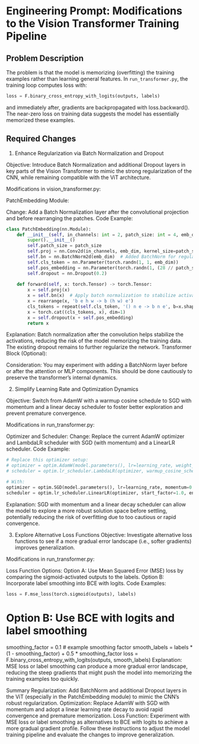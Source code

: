 # Engineering Prompt: Modifications to the Vision Transformer Training Pipeline

## Problem Description
The problem is that the model is memorizing (overfitting) the training examples rather than learning general features. In `run_transformer.py`, the training loop computes loss with:
```python
loss = F.binary_cross_entropy_with_logits(outputs, labels)
```
and immediately after, gradients are backpropagated with loss.backward(). The near-zero loss on training data suggests the model has essentially memorized these examples.

## Required Changes
1. Enhance Regularization via Batch Normalization and Dropout

Objective:
Introduce Batch Normalization and additional Dropout layers in key parts of the Vision Transformer to mimic the strong regularization of the CNN, while remaining compatible with the ViT architecture.

Modifications in vision_transformer.py:

PatchEmbedding Module:

Change: Add a Batch Normalization layer after the convolutional projection and before rearranging the patches.
Code Example:
```python
class PatchEmbedding(nn.Module):
    def __init__(self, in_channels: int = 2, patch_size: int = 4, emb_dim: int = 32):
        super().__init__()
        self.patch_size = patch_size
        self.proj = nn.Conv2d(in_channels, emb_dim, kernel_size=patch_size, stride=patch_size)
        self.bn = nn.BatchNorm2d(emb_dim)  # Added BatchNorm for regularization
        self.cls_token = nn.Parameter(torch.randn(1, 1, emb_dim))
        self.pos_embedding = nn.Parameter(torch.randn(1, (28 // patch_size) ** 2 + 1, emb_dim))
        self.dropout = nn.Dropout(0.2)
        
    def forward(self, x: torch.Tensor) -> torch.Tensor:
        x = self.proj(x)
        x = self.bn(x)  # Apply batch normalization to stabilize activations
        x = rearrange(x, 'b e h w -> b (h w) e')
        cls_tokens = repeat(self.cls_token, '() n e -> b n e', b=x.shape[0])
        x = torch.cat((cls_tokens, x), dim=1)
        x = self.dropout(x + self.pos_embedding)
        return x
```

Explanation: Batch normalization after the convolution helps stabilize the activations, reducing the risk of the model memorizing the training data. The existing dropout remains to further regularize the network.
Transformer Block (Optional):

Consideration: You may experiment with adding a BatchNorm layer before or after the attention or MLP components. This should be done cautiously to preserve the transformer’s internal dynamics.

2. Simplify Learning Rate and Optimization Dynamics

Objective:
Switch from AdamW with a warmup cosine schedule to SGD with momentum and a linear decay scheduler to foster better exploration and prevent premature convergence.

Modifications in run_transformer.py:

Optimizer and Scheduler:
Change: Replace the current AdamW optimizer and LambdaLR scheduler with SGD (with momentum) and a LinearLR scheduler.
Code Example:
```python
# Replace this optimizer setup:
# optimizer = optim.AdamW(model.parameters(), lr=learning_rate, weight_decay=weight_decay)
# scheduler = optim.lr_scheduler.LambdaLR(optimizer, warmup_cosine_schedule)

# With:
optimizer = optim.SGD(model.parameters(), lr=learning_rate, momentum=0.9, weight_decay=weight_decay)
scheduler = optim.lr_scheduler.LinearLR(optimizer, start_factor=1.0, end_factor=0.1, total_iters=len(train_loader)*epochs)
```

Explanation:
SGD with momentum and a linear decay scheduler can allow the model to explore a more robust solution space before settling, potentially reducing the risk of overfitting due to too cautious or rapid convergence.

3. Explore Alternative Loss Functions
Objective:
Investigate alternative loss functions to see if a more gradual error landscape (i.e., softer gradients) improves generalization.

Modifications in run_transformer.py:

Loss Function Options:
Option A: Use Mean Squared Error (MSE) loss by comparing the sigmoid-activated outputs to the labels.
Option B: Incorporate label smoothing into BCE with logits.
Code Examples:
```python
loss = F.mse_loss(torch.sigmoid(outputs), labels)
```

# Option B: Use BCE with logits and label smoothing
smoothing_factor = 0.1  # example smoothing factor
smooth_labels = labels * (1 - smoothing_factor) + 0.5 * smoothing_factor
loss = F.binary_cross_entropy_with_logits(outputs, smooth_labels)
Explanation:
MSE loss or label smoothing can produce a more gradual error landscape, reducing the steep gradients that might push the model into memorizing the training examples too quickly.

Summary
Regularization: Add BatchNorm and additional Dropout layers in the ViT (especially in the PatchEmbedding module) to mimic the CNN’s robust regularization.
Optimization: Replace AdamW with SGD with momentum and adopt a linear learning rate decay to avoid rapid convergence and premature memorization.
Loss Function: Experiment with MSE loss or label smoothing as alternatives to BCE with logits to achieve a more gradual gradient profile.
Follow these instructions to adjust the model training pipeline and evaluate the changes to improve generalization.
